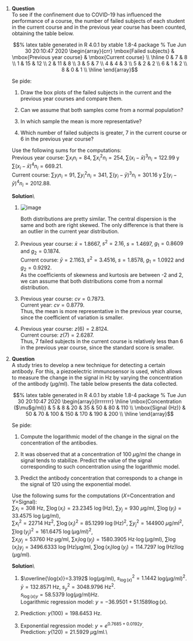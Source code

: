1.  **Question**\
    To see if the confinement due to COVID-19 has influenced the
    performance of a course, the number of failed subjects of each
    student in the current course and in the previous year course has
    been counted, obtaining the table below.

    $$% latex table generated in R 4.0.1 by xtable 1.8-4 package
      % Tue Jun 30 20:10:47 2020
      \begin{array}{crr}
       \mbox{Failed subjects} & \mbox{Previous year course} & \mbox{Current course} \\ 
        \hline
      0 & 7 & 8 \\ 
        1 & 15 & 12 \\ 
        2 & 11 & 8 \\ 
        3 & 5 & 7 \\ 
        4 & 4 & 3 \\ 
        5 & 2 & 2 \\ 
        6 & 1 & 2 \\ 
        8 & 0 & 1 \\ 
         \hline
      \end{array}$$

    Se pide:

    1.  Draw the box plots of the failed subjects in the current and the
        previous year courses and compare them.

    2.  Can we assume that both samples come from a normal population?

    3.  In which sample the mean is more representative?

    4.  Which number of failed subjects is greater, 7 in the current
        course or 6 in the previous year course?

    Use the following sums for the computations:\
    Previous year course: $\sum x_in_i=84$, $\sum x_i^2n_i=254$,
    $\sum (x_i-\bar x)^3n_i=122.99$ y $\sum (x_i-\bar x)^4n_i=669.21$.\
    Current course: $\sum y_in_i=91$, $\sum y_i^2n_i=341$,
    $\sum (y_i-\bar y)^3n_i=301.16$ y $\sum (y_i-\bar y)^4n_i=2012.88$.

    **Solution**\

    1.  ![image](media/supplements1/exercise1/des-gen-12-box-plot-scores.svg)

        Both distributions are pretty similar. The central dispersion is
        the same and both are right skewed. The only difference is that
        there is an outlier in the current year distribution.

    2.  Previous year course: $\bar x=1.8667$, $s^2=2.16$, $s=1.4697$,
        $g_1=0.8609$ and $g_2=0.1874$.\
        Current course: $\bar y=2.1163$, $s^2=3.4516$, $s=1.8578$,
        $g_1=1.0922$ and $g_2=0.9292$.\
        As the coefficients of skewness and kurtosis are between -2 and
        2, we can assume that both distributions come from a normal
        distribution.

    3.  Previous year course: $cv=0.7873$.\
        Current year: $cv=0.8779$.\
        Thus, the mean is more representative in the previous year
        course, since the coefficient of variation is smaller.

    4.  Previous year course: $z(6)=2.8124$.\
        Current course: $z(7)=2.6287$.\
        Thus, 7 failed subjects in the current course is relatively less
        than 6 in the previous year course, since the standard score is
        smaller.

2.  **Question**\
    A study tries to develop a new technique for detecting a certain
    antibody. For this, a piezoelectric immunosensor is used, which
    allows to measure the change in the signal in Hz by varying the
    concentration of the antibody ($\mu$g/ml). The table below presents
    the data collected.

    $$% latex table generated in R 4.0.1 by xtable 1.8-4 package
      % Tue Jun 30 20:10:47 2020
      \begin{array}{lrrrrrrr}
         \hline
      \mbox{Concentration ($\mu$g/ml)} & 5 & 8 & 20 & 35 & 50 & 80 & 110 \\ 
        \mbox{Signal (Hz)} & 50 & 70 & 100 & 150 & 170 & 190 & 200 \\ 
         \hline
      \end{array}$$

    Se pide:

    1.  Compute the logarithmic model of the change in the signal on the
        concentration of the antibodies.

    2.  It was observed that at a concentration of 100 $\mu$g/ml the
        change in signal tends to stabilize. Predict the value of the
        signal corresponding to such concentration using the logarithmic
        model.

    3.  Predict the antibody concentration that corresponds to a change
        in the signal of 120 using the exponential model.

    Use the following sums for the computations ($X$=Concentration and
    $Y$=Signal):\
    $\sum x_i=308$ Hz, $\sum \log(x_i)=23.2345$ $\log(\mbox{Hz})$,
    $\sum y_j=930$ $\mu$g/ml, $\sum \log(y_j)=33.4575$
    $\log(\mbox{$\mu$g/ml})$,\
    $\sum x_i^2=22714$ Hz$^2$, $\sum \log(x_i)^2=85.1299$
    $\log(\mbox{Hz})^2$, $\sum y_j^2=144900$ $\mu$g/ml$^2$,
    $\sum \log(y_j)^2=161.6475$ $\log(\mbox{$\mu$g/ml})^2$,\
    $\sum x_iy_j=53760$ Hz$\cdot$$\mu$g/ml,
    $\sum x_i\log(y_j)=1580.3905$ Hz$\cdot\log(\mbox{$\mu$g/ml})$,
    $\sum \log(x_i)y_j=3496.6333$ $\log(\mbox{Hz})$$\mu$g/ml,
    $\sum \log(x_i)\log(y_j)=114.7297$
    $\log(\mbox{Hz})\log(\mbox{$\mu$g/ml})$.

    **Solution**\

    1.  $\overline{\log(x)}=3.3192$ log($\mu$g/ml),
        $s_{\log(x)}^2=1.1442$ log($\mu$g/ml)$^2$.\
        $\bar y=132.8571$ Hz, $s_y^2=3048.9796$ Hz$^2$.\
        $s_{\log(x)y}=58.5379$ log($\mu$g/ml)Hz.\
        Logarithmic regression model: $y=-36.9501+51.1589\log(x)$.

    2.  Prediction: $y(100)=198.6453$ Hz.

    3.  Exponential regression model: $y=e^{0.7685+0.0192y}$.\
        Prediction: $y(120)=21.5929$ $\mu$g/ml.\
